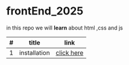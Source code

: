 # frontEnd_2025
 in this repo we will **learn** about html ,css and js 

|#|title|link|
|-|-|-|
|1|installation|[click here](./classes/class1.md)|